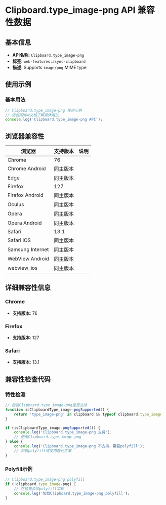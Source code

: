 # Clipboard.type_image-png API 兼容性数据

## 基本信息

- **API名称**: `Clipboard.type_image-png`
- **标签**: `web-features:async-clipboard`
- **描述**: Supports `image/png` MIME type

## 使用示例

### 基本用法

```javascript
// Clipboard.type_image-png 使用示例
// 请查阅MDN文档了解具体用法
console.log('Clipboard.type_image-png API');
```

## 浏览器兼容性

| 浏览器 | 支持版本 | 说明 |
|--------|----------|------|
| Chrome | 76 |  |
| Chrome Android | 同主版本 |  |
| Edge | 同主版本 |  |
| Firefox | 127 |  |
| Firefox Android | 同主版本 |  |
| Oculus | 同主版本 |  |
| Opera | 同主版本 |  |
| Opera Android | 同主版本 |  |
| Safari | 13.1 |  |
| Safari iOS | 同主版本 |  |
| Samsung Internet | 同主版本 |  |
| WebView Android | 同主版本 |  |
| webview_ios | 同主版本 |  |

## 详细兼容性信息

### Chrome

- **支持版本**: 76

### Firefox

- **支持版本**: 127

### Safari

- **支持版本**: 13.1

## 兼容性检查代码

### 特性检测

```javascript
// 检查Clipboard.type_image-png是否支持
function isClipboardType_image-pngSupported() {
    return 'type_image-png' in clipboard && typeof clipboard.type_image-png === 'function';
}

if (isClipboardType_image-pngSupported()) {
    console.log('Clipboard.type_image-png 支持');
    // 使用Clipboard.type_image-png
} else {
    console.log('Clipboard.type_image-png 不支持，需要polyfill');
    // 加载polyfill或使用替代方案
}
```

### Polyfill示例

```javascript
// Clipboard.type_image-png polyfill
if (!clipboard.type_image-png) {
    // 在这里添加polyfill实现
    console.log('加载Clipboard.type_image-png polyfill');
}
```

